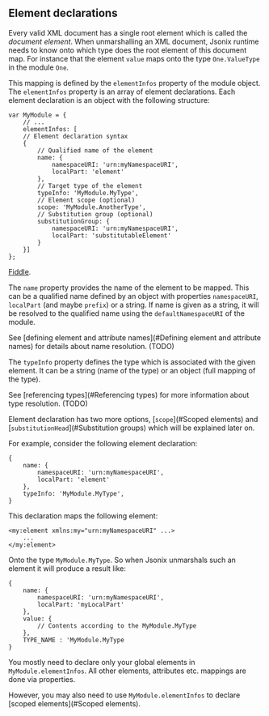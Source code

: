 ## Element declarations

Every valid XML document has a single root element which is called the *document element*. When unmarshalling an XML document, Jsonix runtime needs to know onto which type does the root element of this document map. For instance that the element `value` maps onto the type `One.ValueType` in the module `One`.

This mapping is defined by the `elementInfos` property of the module object. The `elementInfos` property is an array of element declarations. Each element declaration is an object with the following structure:

```
var MyModule = {
    // ...
    elementInfos: [
    // Element declaration syntax
    {
        // Qualified name of the element
        name: {
            namespaceURI: 'urn:myNamespaceURI',
            localPart: 'element'
        },
        // Target type of the element
        typeInfo: 'MyModule.MyType',
        // Element scope (optional)
        scope: 'MyModule.AnotherType',
        // Substitution group (optional)
        substitutionGroup: {
            namespaceURI: 'urn:myNamespaceURI',
            localPart: 'substitutableElement'
        }
    }]
};
```

[Fiddle](http://jsfiddle.net/lexi/jhz25/).

The `name` property provides the name of the element to be mapped. This can be a qualified name defined by an object with properties `namespaceURI`, `localPart` (and maybe `prefix`) or a string. If name is given as a string, it will be resolved to the qualified name using the `defaultNamespaceURI` of the module.  

See [defining element and attribute names](#Defining element and attribute names) for details about name resolution. (TODO)

The `typeInfo` property defines the type which is associated with the given element. It can be a string (name of the type) or an object (full mapping of the type).  

See [referencing types](#Referencing types) for more information about type resolution. (TODO)

Element declaration has two more options, [`scope`](#Scoped elements) and [`substitutionHead`](#Substitution groups) which will be explained later on.

For example, consider the following element declaration:

```
{
    name: {
        namespaceURI: 'urn:myNamespaceURI',
        localPart: 'element'
    },
    typeInfo: 'MyModule.MyType',
}
```

This declaration maps the following element:

```
<my:element xmlns:my="urn:myNamespaceURI" ...>
    ...
</my:element>
```

Onto the type `MyModule.MyType`. So when Jsonix unmarshals such an element it will produce a result like:

```
{
    name: {
        namespaceURI: 'urn:myNamespaceURI',
        localPart: 'myLocalPart'
    },
    value: {
        // Contents according to the MyModule.MyType  
    },
    TYPE_NAME : 'MyModule.MyType
}
```

You mostly need to declare only your global elements in `MyModule.elementInfos`. All other elements, attributes etc. mappings are done via properties.

However, you may also need to use `MyModule.elementInfos` to declare [scoped elements](#Scoped elements).

